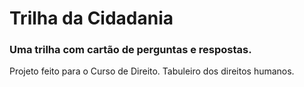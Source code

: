 # Trilha da Cidadania

### Uma trilha com cartão de perguntas e respostas.
Projeto feito para o Curso de Direito. Tabuleiro dos direitos humanos. 


